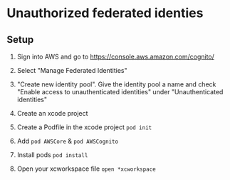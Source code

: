 # Unauthorized federated identies

## Setup
1. Sign into AWS and go to https://console.aws.amazon.com/cognito/

2. Select "Manage Federated Identities"

3. "Create new identity pool". Give the identity pool a name and check "Enable access to unauthenticated identities" under "Unauthenticated identities"

4. Create an xcode project

5. Create a Podfile in the xcode project `pod init`

6. Add `pod AWSCore` & `pod AWSCognito`

7. Install pods `pod install`

8. Open your xcworkspace file `open *xcworkspace`

